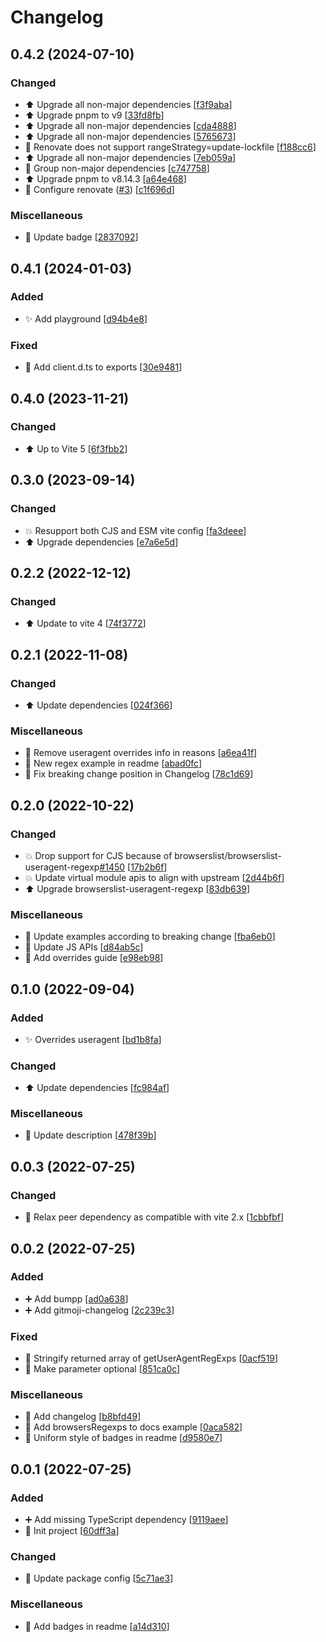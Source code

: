 # Changelog

<a name="0.4.2"></a>
## 0.4.2 (2024-07-10)

### Changed

- ⬆️ Upgrade all non-major dependencies [[f3f9aba](https://github.com/kingyue737/vite-plugin-browserslist-useragent/commit/f3f9aba57cf45c5902d3897a1e906ab035040d7a)]
- ⬆️ Upgrade pnpm to v9 [[33fd8fb](https://github.com/kingyue737/vite-plugin-browserslist-useragent/commit/33fd8fbe912ec0974c356f15d6eabbbc29fb8f4f)]
- ⬆️ Upgrade all non-major dependencies [[cda4888](https://github.com/kingyue737/vite-plugin-browserslist-useragent/commit/cda488802631cd6f5fb8a41273fb0e9451b40fe6)]
- ⬆️ Upgrade all non-major dependencies [[5765673](https://github.com/kingyue737/vite-plugin-browserslist-useragent/commit/57656732104426fd97b8eb4aa53da118fbe2d4dd)]
- 🔧 Renovate does not support rangeStrategy&#x3D;update-lockfile [[f188cc6](https://github.com/kingyue737/vite-plugin-browserslist-useragent/commit/f188cc616aa84432c938a7582947fabd0d95d7b0)]
- ⬆️ Upgrade all non-major dependencies [[7eb059a](https://github.com/kingyue737/vite-plugin-browserslist-useragent/commit/7eb059a16c4aa4e376d995722d1f8fe7ef252774)]
- 🔧 Group non-major dependencies [[c747758](https://github.com/kingyue737/vite-plugin-browserslist-useragent/commit/c7477582a33dcce173622ef16016c28bce8efe0c)]
- ⬆️ Upgrade pnpm to v8.14.3 [[a64e468](https://github.com/kingyue737/vite-plugin-browserslist-useragent/commit/a64e46874589b82a2ad0f91fa7660a76a96dd56c)]
- 🔧 Configure renovate ([#3](https://github.com/kingyue737/vite-plugin-browserslist-useragent/issues/3)) [[c1f696d](https://github.com/kingyue737/vite-plugin-browserslist-useragent/commit/c1f696d01edaeb8843bcd1db9f9038a7a6012adc)]

### Miscellaneous

- 📝 Update badge [[2837092](https://github.com/kingyue737/vite-plugin-browserslist-useragent/commit/2837092c488e708ed2c556a1421597a2a83c744e)]


<a name="0.4.1"></a>
## 0.4.1 (2024-01-03)

### Added

- ✨ Add playground [[d94b4e8](https://github.com/kingyue737/vite-plugin-browserslist-useragent/commit/d94b4e8ef2dc0a45014ce1a013ab5d0631f540b4)]

### Fixed

- 🐛 Add client.d.ts to exports [[30e9481](https://github.com/kingyue737/vite-plugin-browserslist-useragent/commit/30e9481c75953365ca8b043605e2aabf183f35a6)]


<a name="0.4.0"></a>
## 0.4.0 (2023-11-21)

### Changed

- ⬆️ Up to Vite 5 [[6f3fbb2](https://github.com/kingyue737/vite-plugin-browserslist-useragent/commit/6f3fbb264378b3f18319d1d7dbbcb4d42839d1d4)]


<a name="0.3.0"></a>
## 0.3.0 (2023-09-14)

### Changed

- 💥 Resupport both CJS and ESM vite config [[fa3deee](https://github.com/kingyue737/vite-plugin-browserslist-useragent/commit/fa3deee62ec22851afc73018b16dbbfed91bf2a1)]
- ⬆️ Upgrade dependencies [[e7a6e5d](https://github.com/kingyue737/vite-plugin-browserslist-useragent/commit/e7a6e5dcadc601e37b5f68bf576a8538b559ad4b)]


<a name="0.2.2"></a>
## 0.2.2 (2022-12-12)

### Changed

- ⬆️ Update to vite 4 [[74f3772](https://github.com/kingyue737/vite-plugin-browserslist-useragent/commit/74f3772eb6258b46aaf922b7a2daa90e22eef03c)]


<a name="0.2.1"></a>
## 0.2.1 (2022-11-08)

### Changed

- ⬆️ Update dependencies [[024f366](https://github.com/kingyue737/vite-plugin-browserslist-useragent/commit/024f366aff3348274a5158c53ffa1491dace3445)]

### Miscellaneous

- 📝 Remove useragent overrides info in reasons [[a6ea41f](https://github.com/kingyue737/vite-plugin-browserslist-useragent/commit/a6ea41fec1be5be81b7549a10fcfddccc5278fd6)]
- 📝 New regex example in readme [[abad0fc](https://github.com/kingyue737/vite-plugin-browserslist-useragent/commit/abad0fcca1662a0234fedc6679e309df23aa3c98)]
- 📝 Fix breaking change position in Changelog [[78c1d69](https://github.com/kingyue737/vite-plugin-browserslist-useragent/commit/78c1d69819a1209c822ceb04fab802fecfba2e6f)]


<a name="0.2.0"></a>
## 0.2.0 (2022-10-22)

### Changed

- 💥 Drop support for CJS because of browserslist/browserslist-useragent-regexp[#1450](https://github.com/kingyue737/vite-plugin-browserslist-useragent/issues/1450) [[17b2b6f](https://github.com/kingyue737/vite-plugin-browserslist-useragent/commit/17b2b6f45d8de6189e0e40a647e8581961ddbc7f)]
- 💥 Update virtual module apis to align with upstream [[2d44b6f](https://github.com/kingyue737/vite-plugin-browserslist-useragent/commit/2d44b6fa5e664e031d591b661254eb2b0bfb4e70)]
- ⬆️ Upgrade browserslist-useragent-regexp [[83db639](https://github.com/kingyue737/vite-plugin-browserslist-useragent/commit/83db6396bea05c4a3d30b1efb70c25f559c869ec)]

### Miscellaneous

- 📝 Update examples according to breaking change [[fba6eb0](https://github.com/kingyue737/vite-plugin-browserslist-useragent/commit/fba6eb04c68d9a5cb72fe8c0158abdab3e9923be)]
- 📝 Update JS APIs [[d84ab5c](https://github.com/kingyue737/vite-plugin-browserslist-useragent/commit/d84ab5c63364f7f12864d284a8903d10aaf3bad9)]
- 📝 Add overrides guide [[e98eb98](https://github.com/kingyue737/vite-plugin-browserslist-useragent/commit/e98eb984eaa11acc6a1793c4d36e1e81a73df9e9)]


<a name="0.1.0"></a>
## 0.1.0 (2022-09-04)

### Added

- ✨ Overrides useragent [[bd1b8fa](https://github.com/kingyue737/vite-plugin-browserslist-useragent/commit/bd1b8fab93fd8f156f3289e785014c0514ea156b)]

### Changed

- ⬆️ Update dependencies [[fc984af](https://github.com/kingyue737/vite-plugin-browserslist-useragent/commit/fc984af7e7798c8dcd7113ecc2fd834a7a4169a5)]

### Miscellaneous

- 📝 Update description [[478f39b](https://github.com/kingyue737/vite-plugin-browserslist-useragent/commit/478f39b3d6a6ff014297baf14ad6134b7341a723)]


<a name="0.0.3"></a>
## 0.0.3 (2022-07-25)

### Changed

- 🔧 Relax peer dependency as compatible with vite 2.x [[1cbbfbf](https://github.com/kingyue737/vite-plugin-browserslist-useragent/commit/1cbbfbfc261bdd1fbb0032df54c87753d5df0206)]


<a name="0.0.2"></a>
## 0.0.2 (2022-07-25)

### Added

- ➕ Add bumpp [[ad0a638](https://github.com/kingyue737/vite-plugin-browserslist-useragent/commit/ad0a638348a289ce15c49a983f6addf06ce6a44f)]
- ➕ Add gitmoji-changelog [[2c239c3](https://github.com/kingyue737/vite-plugin-browserslist-useragent/commit/2c239c33ea923ff8e1839d460350ff4a31ff6ab8)]

### Fixed

- 🐛 Stringify returned array of getUserAgentRegExps [[0acf519](https://github.com/kingyue737/vite-plugin-browserslist-useragent/commit/0acf5196cd23122c30db9f6a4fa33d380a222196)]
- 🐛 Make parameter optional [[851ca0c](https://github.com/kingyue737/vite-plugin-browserslist-useragent/commit/851ca0cf93df3f1c0a1ce30d4feb88b790f635a2)]

### Miscellaneous

- 📝 Add changelog [[b8bfd49](https://github.com/kingyue737/vite-plugin-browserslist-useragent/commit/b8bfd49664f5f69997ff8a02dfa3e0cd7170c975)]
- 📝 Add browsersRegexps to docs example [[0aca582](https://github.com/kingyue737/vite-plugin-browserslist-useragent/commit/0aca5823fd551a1e613aefa859ca6d434a8f8e57)]
- 📄 Uniform style of badges in readme [[d9580e7](https://github.com/kingyue737/vite-plugin-browserslist-useragent/commit/d9580e76ba115ecce1a3a023c06e8d4f666a6068)]


<a name="0.0.1"></a>
## 0.0.1 (2022-07-25)

### Added

- ➕ Add missing TypeScript dependency [[9119aee](https://github.com/kingyue737/vite-plugin-browserslist-useragent/commit/9119aee9664c6b0c1bd9a3cb578f68b204bf6672)]
- 🎉 Init project [[60dff3a](https://github.com/kingyue737/vite-plugin-browserslist-useragent/commit/60dff3a489a444419a99fe5d65446cd1bdc4c086)]

### Changed

- 🔧 Update package config [[5c71ae3](https://github.com/kingyue737/vite-plugin-browserslist-useragent/commit/5c71ae3d0ee7a1adb4918aeea740053102c5239e)]

### Miscellaneous

- 📄 Add badges in readme [[a14d310](https://github.com/kingyue737/vite-plugin-browserslist-useragent/commit/a14d3102ed25b8a8161ea226b05656b0edd0dee4)]
